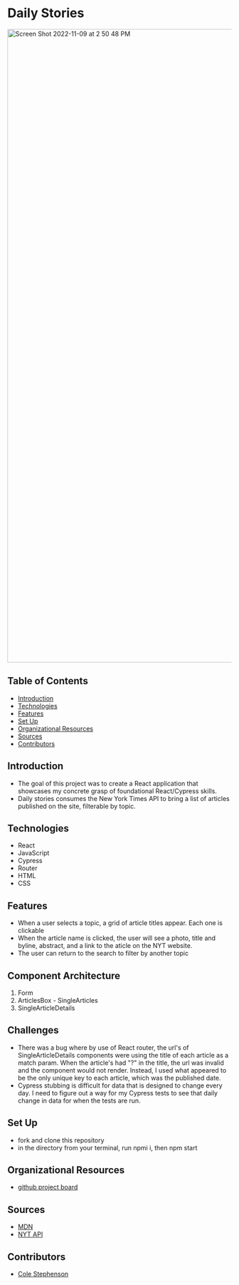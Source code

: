 # Daily Stories

<img width="1422" alt="Screen Shot 2022-11-09 at 2 50 48 PM" src="https://user-images.githubusercontent.com/102827145/200949363-93675619-4c5d-430c-a26e-3c0bade9c9ea.png">

## Table of Contents
  - [Introduction](#introduction)
  - [Technologies](#technologies)
  - [Features](#features)
  - [Set Up](#set-up)
  - [Organizational Resources](#organizational-resources)
  - [Sources](#sources)
  - [Contributors](#contributors)

## Introduction
  - The goal of this project was to create a React application that showcases my  concrete grasp of foundational React/Cypress skills. 
  - Daily stories consumes the New York Times API to bring a list of articles published on the site, filterable by topic.
## Technologies
  - React
  - JavaScript
  - Cypress
  - Router
  - HTML
  - CSS

## Features
- When a user selects a topic, a grid of article titles appear. Each one is clickable
- When the article name is clicked, the user will see a photo, title and byline, abstract, and a link to the aticle on the NYT website.
- The user can return to the search to filter by another topic

## Component Architecture

  1. Form
  2. ArticlesBox
    - SingleArticles
  3. SingleArticleDetails

## Challenges
- There was a bug where by use of React router, the url's of SingleArticleDetails components were using the title of each article as a match param. When the article's had "?" in the title, the url was invalid and the component would not render. Instead, I used what appeared to be the only unique key to each article, which was the published date.
- Cypress stubbing is difficult for data that is designed to change every day. I need to figure out a way for my Cypress tests to see that daily change in data for when the tests are run.

## Set Up
- fork and clone this repository
- in the directory from your terminal, run npmi i, then npm start

## Organizational Resources
- [github project board](https://github.com/users/colestephenson1/projects/3)

## Sources
  - [MDN](http://developer.mozilla.org/en-US/)
  - [NYT API](https://developer.nytimes.com/apis)

## Contributors
  - [Cole Stephenson](https://github.com/colestephenson1)

